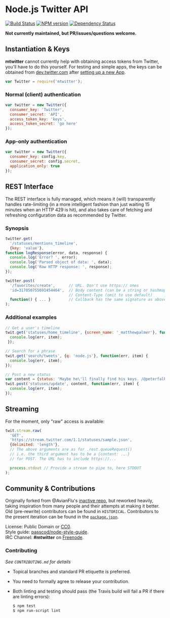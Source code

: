 Node.js Twitter API
===================

[![Build Status](https://travis-ci.org/passcod/mtwitter.png)](https://travis-ci.org/passcod/mtwitter)
[![NPM version](https://badge.fury.io/js/mtwitter.png)](http://npmjs.org/package/mtwitter)
[![Dependency Status](https://gemnasium.com/passcod/mtwitter.png)](https://gemnasium.com/passcod/mtwitter)

__Not currently maintained, but PR/issues/questions welcome.__

Instantiation & Keys
--------------------

__mtwitter__ cannot currently help with obtaining access tokens from Twitter,
you'll have to do this yourself. For testing and simple apps, the keys can be
obtained from [dev.twitter.com][b1] after [setting up a new App][b2].

[b1]: https://dev.twitter.com
[b2]: https://dev.twitter.com/apps/new

``` javascript
var Twitter = require('mtwitter');
```

### Normal (client) authentication

``` javascript
var twitter = new Twitter({
  consumer_key: 'Twitter',
  consumer_secret: 'API',
  access_token_key: 'keys',
  access_token_secret: 'go here'
});
```

### App-only authentication

``` javascript
var twitter = new Twitter({
  consumer_key: config.key,
  consumer_secret: config.secret,
  application_only: true
});
```


REST Interface
--------------

The REST interface is fully managed, which means it (will) transparently handles
rate-limiting (in a more intelligent fashion than just waiting 15 minutes
when an HTTP 429 is hit), and also takes care of fetching and refreshing
configuration data as recommended by Twitter.

### Synopsis

``` javascript
twitter.get(
  '/statuses/mentions_timeline',
  {key: 'value'},
function logResponse(error, data, response) {
  console.log('Error? ', error);
  console.log('Parsed object of data: ', data);
  console.log('Raw HTTP response: ', response);
});

twitter.post(
  '/favorites/create',      // URL. Don't use https:// ones
  'id=317050755691454464',  // Body content (can be a string or hashmap)
                            // Content-Type (omit to use default)
  function() { ... }        // Callback has the same signature as above
);
```


### Additional examples

``` javascript
// Get a user's timeline
twit.get('statuses/home_timeline', {screen_name: '_matthewpalmer'}, function(err, item) {
  console.log(err, item);
 });

// Search for a phrase
twit.get('search/tweets', {q: 'node.js'}, function(err, item) {
  console.log(err, item);
});

// Post a new status
var content = {status: 'Maybe he\'ll finally find his keys. /@peterfalk'};
twit.post('statuses/update', content, function(err, item) {
  console.log(err, item);
});
```

Streaming
---------

For the moment, only "raw" access is available:

```javascript
twit.stream.raw(
  'GET',
  'https://stream.twitter.com/1.1/statuses/sample.json',
  {delimited: 'length'},
  // The above arguments are as for .rest.queueRequest()
  // i.e. the third argument has to be a {content: ...}
  // for POST. The URL has to include https://...

  process.stdout // Provide a stream to pipe to, here STDOUT
);
```


Community & Contributions
-------------------------

Originally forked from @AvianFlu's [inactive repo][c1],
but reworked heavily, taking inspiration from many people
and their attempts at making it better. Old (pre-rewrite)
contributors can be found in `HISTORICAL`. Contributors to
the present iteration can be found in the [`package.json`][c2].

License: Public Domain or [CC0][c0].  
Style guide: [passcod/node-style-guide][c3].  
IRC Channel: __#mtwitter__ on [Freenode][c4].

### Contributing

_See `CONTRIBUTING.md` for details_

 - Topical branches and standard PR etiquette is preferred.
 - You need to formally agree to release your contribution.
 - Both linting and testing should pass (the Travis build will fail
   a PR if there are linting errors):

   ``` bash
   $ npm test
   $ npm run-script lint
   ```

[c0]: https://creativecommons.org/publicdomain/zero/1.0
[c1]: https://github.com/AvianFlu/ntwitter
[c2]: https://github.com/passcod/mtwitter/blob/master/package.json
[c3]: https://github.com/passcod/node-style-guide
[c4]: https://freenode.net
